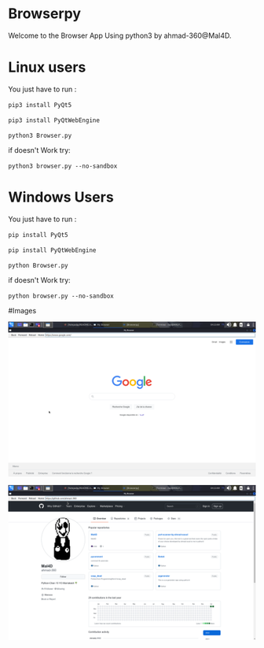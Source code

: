 # Browserpy
Welcome to the Browser App Using python3 by ahmad-360@Mal4D.

# Linux users

You just have to run : <br />


`pip3 install PyQt5` <br />


`pip3 install PyQtWebEngine` <br />


`python3 Browser.py` <br />


if doesn't Work try:  <br />

`python3 browser.py --no-sandbox` <br />


# Windows Users 

You just have to run : <br />


`pip install PyQt5` <br />


`pip install PyQtWebEngine` <br />


`python Browser.py`<br />

if doesn't Work try:  <br />

`python browser.py --no-sandbox` <br />


#Images 

 ![alt text](https://github.com/ahmad-360/Browserpy/blob/main/1.png?raw=true)
 
 ![alt text](https://github.com/ahmad-360/Browserpy/blob/main/2.png?raw=true)
